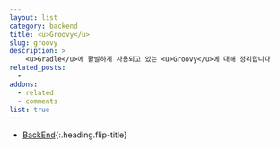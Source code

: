 ```yaml
---
layout: list
category: backend
title: <u>Groovy</u>
slug: groovy
description: >
    <u>Gradle</u>에 활발하게 사용되고 있는 <u>Groovy</u>에 대해 정리합니다
related_posts:
  -
addons:
  - related
  - comments
list: true
---
```


* [BackEnd]{:.heading.flip-title}

[BackEnd]: /backend/
